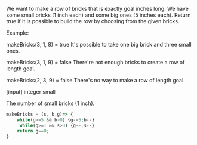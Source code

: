 We want to make a row of bricks that is exactly goal inches long. We have some small bricks (1 inch each) and some big ones (5 inches each).
Return true if it is possible to build the row by choosing from the given bricks.

Example:

makeBricks(3, 1, 8) = true
It's possible to take one big brick and three small ones.

makeBricks(3, 1, 9) = false
There're not enough bricks to create a row of length goal.

makeBricks(2, 3, 9) = false
There's no way to make a row of length goal.

[input] integer small

The number of small bricks (1 inch).

```javascript
makeBricks = (s, b,g)=> {
    while(g>=5 && b>0) {g-=5;b--}
     while(g>=1 && s>0) {g--;s--}
    return g==0;
}
```
